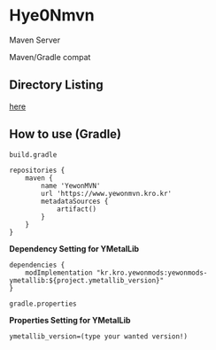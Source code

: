 # Hye0Nmvn
Maven Server

Maven/Gradle compat

## Directory Listing
[here](https://www.yewonmvn.kro.kr/DIR)

## How to use (Gradle)

``build.gradle``
``` 
repositories {
	maven {
		name 'YewonMVN'
		url 'https://www.yewonmvn.kro.kr'
		metadataSources {
			artifact()
		}
	}
}
```

**Dependency Setting for YMetalLib**

```
dependencies {
	modImplementation "kr.kro.yewonmods:yewonmods-ymetallib:${project.ymetallib_version}"
}
```

``gradle.properties``

**Properties Setting for YMetalLib**

```
ymetallib_version=(type your wanted version!)
```

